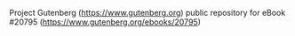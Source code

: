 Project Gutenberg (https://www.gutenberg.org) public repository for eBook #20795 (https://www.gutenberg.org/ebooks/20795)
